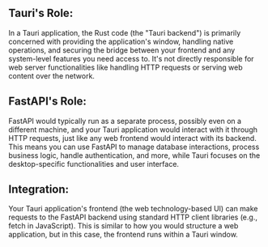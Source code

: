 ## Tauri's Role:
In a Tauri application, the Rust code (the "Tauri backend") is primarily concerned with providing the application's window, handling native operations, and securing the bridge between your frontend and any system-level features you need access to. It's not directly responsible for web server functionalities like handling HTTP requests or serving web content over the network.

## FastAPI's Role: 
FastAPI would typically run as a separate process, possibly even on a different machine, and your Tauri application would interact with it through HTTP requests, just like any web frontend would interact with its backend. This means you can use FastAPI to manage database interactions, process business logic, handle authentication, and more, while Tauri focuses on the desktop-specific functionalities and user interface.

## Integration: 
Your Tauri application's frontend (the web technology-based UI) can make requests to the FastAPI backend using standard HTTP client libraries (e.g., fetch in JavaScript). This is similar to how you would structure a web application, but in this case, the frontend runs within a Tauri window.